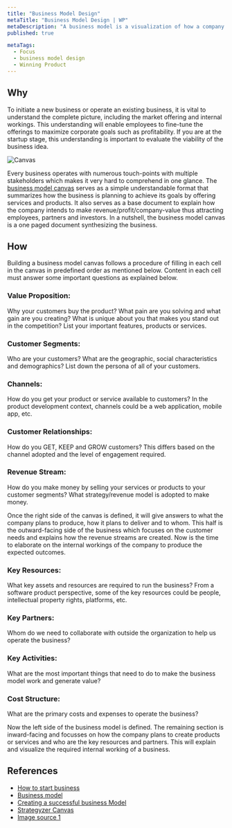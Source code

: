 ```yaml
---
title: "Business Model Design"
metaTitle: "Business Model Design | WP"
metaDescription: "A business model is a visualization of how a company plans to operate, create value and make money. A business model canvas consists of nine cells that capture different aspects of a business. Business model canvas can be used to describe different companies from a startup to a large enterprise."
published: true

metaTags:
  - Focus
  - business model design
  - Winning Product
---
```


## Why

To initiate a new business or operate an existing business, it is vital to understand the complete picture, including the market offering and internal workings. This understanding will enable employees to fine-tune the offerings to maximize corporate goals such as profitability. If you are at the startup stage, this understanding is important to evaluate the viability of the business idea.

![Canvas](https://sites.google.com/site/moocmodulesnils/_/rsrc/1472851821761/marketing/the-business-model-canvas/BMC1.jpg)

Every business operates with numerous touch-points with multiple stakeholders which makes it very hard to comprehend in one glance. The [business model canvas](https://www.strategyzer.com/canvas/business-model-canvas) serves as a simple understandable format that summarizes how the business is planning to achieve its goals by offering services and products. It also serves as a base document to explain how the company intends to make revenue/profit/company-value thus attracting employees, partners and investors. In a nutshell, the business model canvas is a one paged document synthesizing the business.

## How

Building a business model canvas follows a procedure of filling in each cell in the canvas in predefined order as mentioned below. Content in each cell must answer some important questions as explained below.

### Value Proposition:

Why your customers buy the product? What pain are you solving and what gain are you creating? What is unique about you that makes you stand out in the competition? List your important features, products or services.

### Customer Segments:

Who are your customers? What are the geographic, social characteristics and demographics? List down the persona of all of your customers.

### Channels:

How do you get your product or service available to customers? In the product development context, channels could be a web application, mobile app, etc.

### Customer Relationships:

How do you GET, KEEP and GROW customers? This differs based on the channel adopted and the level of engagement required.

### Revenue Stream:

How do you make money by selling your services or products to your customer segments? What strategy/revenue model is adopted to make money.

Once the right side of the canvas is defined, it will give answers to what the company plans to produce, how it plans to deliver and to whom. This half is the outward-facing side of the business which focuses on the customer needs and explains how the revenue streams are created. Now is the time to elaborate on the internal workings of the company to produce the expected outcomes.

### Key Resources:

What key assets and resources are required to run the business? From a software product perspective, some of the key resources could be people, intellectual property rights, platforms, etc.

### Key Partners:

Whom do we need to collaborate with outside the organization to help us operate the business?

### Key Activities:

What are the most important things that need to do to make the business model work and generate value?

### Cost Structure:

What are the primary costs and expenses to operate the business?

Now the left side of the business model is defined. The remaining section is inward-facing and focusses on how the company plans to create products or services and who are the key resources and partners. This will explain and visualize the required internal working of a business.

## References

- [How to start business](https://www.dummies.com/business/start-a-business/business-plans/defining-your-business-model/)
- [Business model](https://www.investopedia.com/terms/b/businessmodel.asp)
- [Creating a successful business Model](https://www.youtube.com/watch?v=IP0cUBWTgpY)
- [Strategyzer Canvas](https://www.strategyzer.com/canvas/business-model-canvas)
- [Image source 1](https://sites.google.com/site/moocmodulesnils/marketing/the-business-model-canvas)
